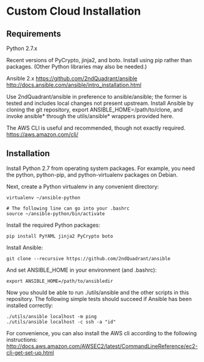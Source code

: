 Custom Cloud Installation
=========================

Requirements
------------

Python 2.7.x

Recent versions of PyCrypto, jinja2, and boto. Install using pip rather
than packages. (Other Python libraries may also be needed.)

Ansible 2.x
    https://github.com/2ndQuadrant/ansible
    http://docs.ansible.com/ansible/intro_installation.html

Use 2ndQuadrant/ansible in preference to ansible/ansible; the former is
tested and includes local changes not present upstream. Install Ansible
by cloning the git repository, export ANSIBLE_HOME=/path/to/clone, and
invoke ansible* through the utils/ansible* wrappers provided here.

The AWS CLI is useful and recommended, though not exactly required.
    https://aws.amazon.com/cli/

Installation
------------

Install Python 2.7 from operating system packages. For example, you need
the python, python-pip, and python-virtualenv packages on Debian.

Next, create a Python virtualenv in any convenient directory:

    virtualenv ~/ansible-python

    # The following line can go into your .bashrc
    source ~/ansible-python/bin/activate

Install the required Python packages:

    pip install PyYAML jinja2 PyCrypto boto

Install Ansible:

    git clone --recursive https://github.com/2ndQuadrant/ansible

And set ANSIBLE_HOME in your environment (and .bashrc):

    export ANSIBLE_HOME=/path/to/ansibledir

Now you should be able to run ./utils/ansible and the other scripts in
this repository. The following simple tests should succeed if Ansible
has been installed correctly:

    ./utils/ansible localhost -m ping
    ./utils/ansible localhost -c ssh -a "id"

For convenience, you can also install the AWS cli according to the
following instructions:
    http://docs.aws.amazon.com/AWSEC2/latest/CommandLineReference/ec2-cli-get-set-up.html

